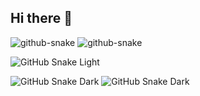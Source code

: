 <!--START_SECTION:waka-->
<!--END_SECTION:waka-->

## Hi there 👋

<picture>
  <source media="(prefers-color-scheme: dark)" srcset="github-snake-dark.svg" />
  <source media="(prefers-color-scheme: light)" srcset="github-snake.svg" />
  <img alt="github-snake" src="github-snake.svg" />
</picture>

<picture>
  <source media="(prefers-color-scheme: dark)" srcset="output/github-contribution-grid-snake-dark.svg" />
  <source media="(prefers-color-scheme: light)" srcset="github-snake.svg" />
  <img alt="github-snake" src="github-snake.svg" />
</picture>

![GitHub Snake Light](https://raw.githubusercontent.com/drujbanjo/drujbanjo/output/github-contribution-grid-snake.svg)

![GitHub Snake Dark](https://raw.githubusercontent.com/drujbanjo/drujbanjo/output/github-contribution-grid-snake-dark.svg?palette=github-dark)
![GitHub Snake Dark]([https://raw.githubusercontent.com/drujbanjo/drujbanjo/output/github-contribution-grid-snake-dark.svg?palette=github-dark](https://github.com/drujbanjo/drujbanjo/blob/main/output/github-contribution-grid-snake-dark.svg))
